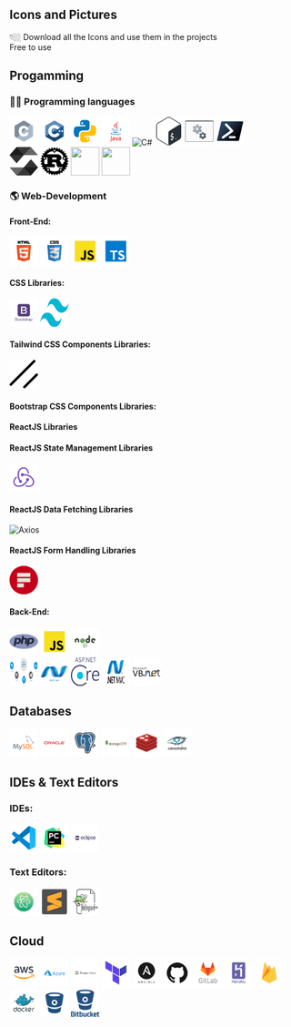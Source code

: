 ## Icons and Pictures
👇🏼 Download all the Icons and use them in the projects <br/>
Free to use

## Progamming


###  👨‍💻  Programming languages

<p align='left'>
<img src="https://github.com/MYasirMughal/Logos/blob/main/Programming-Languages/c.svg" alt="C language" height="50" width="50" />
<img src="https://github.com/MYasirMughal/Logos/blob/main/Programming-Languages/c++.svg" alt="C++ language" height="50" width="50" /> 
<img src="https://github.com/MYasirMughal/Logos/blob/main/Programming-Languages/python.svg" alt="python" height="50" width="50" /> 
<img src="https://github.com/MYasirMughal/Logos/blob/main/Programming-Languages/java.svg" alt="java" height="50" width="50" /> 
<img src="https://github.com/MYasirMughal/Logos/blob/main/Programming-Languages/c#.svg" alt="C#" height="50" width="50" /> 
<img src="https://github.com/MYasirMughal/Logos/blob/main/Programming-Languages/bash.svg" alt="Bash" height="50" width="50" /> 
<img src="https://github.com/MYasirMughal/Logos/blob/main/Programming-Languages/Batch.png" alt="Batch" height="50" width="50" /> 
<img src="https://github.com/MYasirMughal/Logos/blob/main/Programming-Languages/PowerShell.png" alt="PowerShell" height="50" width="50" /> 


<br>
<img src="https://github.com/MYasirMughal/Logos/blob/main/Programming-Languages/Solidity.png" alt="Solidity" height="50" width="50" /> 
<img src="https://github.com/MYasirMughal/Logos/blob/main/Programming-Languages/rust.svg" alt="Rust" height="50" width="50" /> 



<img src="" alt="" height="50" width="50" /> 
<img src="" alt="" height="50" width="50" /> 

</p>

### 🌎 Web-Development
#### Front-End:

<p align='left'>
<img src="https://github.com/MYasirMughal/Logos/blob/main/Others/html.svg" alt="HTML" height="50" width="50" />
<img src="https://github.com/MYasirMughal/Logos/blob/main/Others/css.svg" alt="CSS" height="50" width="50" />
<img src="https://github.com/MYasirMughal/Logos/blob/main/Programming-Languages/javascript.svg" alt="JS" height="50" width="50" /> 
<img src="https://github.com/MYasirMughal/Logos/blob/main/Programming-Languages/typescript.svg" alt="TypeScript" height="50" width="50" /> 
</p>

#### CSS Libraries:


<p align='left'>
<img src="https://github.com/MYasirMughal/Logos/blob/main/Frameworks/FrontEnd-Frameworks/Bootstrap.png" alt="BootstrapCSS" height="50" width="50" />
<img src="https://github.com/MYasirMughal/Logos/blob/main/Frameworks/FrontEnd-Frameworks/TailwindCSS.png" alt="TailwindCSS" height="50" width="50" />
</p>

#### Tailwind CSS Components Libraries:

<p align='left'>
<img src="https://github.com/MYasirMughal/Logos/blob/main/Frameworks/FrontEnd-Frameworks/Tailwind-Components-Libraries/Shadcn.png" alt="Shadcn" height="50" width="50" />
</p>

#### Bootstrap CSS Components Libraries:

#### ReactJS Libraries
#### ReactJS State Management Libraries

<p align='left'>
<img src="https://github.com/MYasirMughal/Logos/blob/main/Frameworks/FrontEnd-Frameworks/Redux.svg" alt="Redux" height="50" width="50" />



</p>

#### ReactJS Data Fetching Libraries
<p align='left'>
<img src="https://github.com/MYasirMughal/Logos/blob/main/Frameworks/FrontEnd-Frameworks/Data-Fetching-Libraries/Axios.png" alt="Axios" height="50" width="50" />


</p>

#### ReactJS Form Handling Libraries

<p align='left'>
<img src="https://github.com/MYasirMughal/Logos/blob/main/Frameworks/FrontEnd-Frameworks/Form-Handling-Libraries/Formspree.png" alt="Shadcn" height="50" width="50" />
</p>

#### Back-End:

<p align='left'>
<img src="https://github.com/MYasirMughal/Logos/blob/main/Programming-Languages/php.png" alt="php" height="50" width="50" />
<img src="https://github.com/MYasirMughal/Logos/blob/main/Programming-Languages/javascript.svg" alt="JS" height="50" width="50" /> 
<img src="https://github.com/MYasirMughal/Logos/blob/main/Frameworks/BackEnd-Frameworks/NodeJS.svg" alt="NodeJS" height="50" width="50" />

<br>
<img src="https://github.com/MYasirMughal/Logos/blob/main/Frameworks/BackEnd-Frameworks/ASP.Net Web Application Development.png" alt="ASP.Net Web Development" height="50" width="50" />
<img src="https://github.com/MYasirMughal/Logos/blob/main/Frameworks/BackEnd-Frameworks/Asp.net.png" alt="ASP.Net" height="50" width="50" />
<img src="https://github.com/MYasirMughal/Logos/blob/main/Frameworks/BackEnd-Frameworks/ASP.Net Core.png" alt="ASP.Net Core" height="50" width="50" />
<img src="https://github.com/MYasirMughal/Logos/blob/main/Frameworks/BackEnd-Frameworks/ASP.Net MVC.png" alt="ASP.Net MVC" height="50" width="50" />
<img src="https://github.com/MYasirMughal/Logos/blob/main/Frameworks/BackEnd-Frameworks/VB.Net.png" alt="VB.Net" height="50" width="50" />

</p>

## Databases


<p align='left'>
<img src="https://github.com/MYasirMughal/Logos/blob/main/Databases/mysql.svg" height="50" width="50" />
<img src="https://github.com/MYasirMughal/Logos/blob/main/Databases/oracle.svg" height="50" width="50" />
<img src="https://github.com/MYasirMughal/Logos/blob/main/Databases/postgresql.svg" height="50" width="50" />
<img src="https://github.com/MYasirMughal/Logos/blob/main/Databases/mongodb.svg" height="50" width="50" />
<img src="https://github.com/MYasirMughal/Logos/blob/main/Databases/redis.svg" height="50" width="50" />
<img src="https://github.com/MYasirMughal/Logos/blob/main/Databases/cassandra.svg" height="50" width="50" />
</p>



## IDEs & Text Editors


### IDEs:
<p align='left'>
<img src="https://github.com/MYasirMughal/Logos/blob/main/Text-Editors/vscode.svg" height="50" width="50" /> 
<img src="https://github.com/MYasirMughal/Logos/blob/main/IDEs/pycharm.svg" alt="python" height="50" width="50" /> 
<img src="https://github.com/MYasirMughal/Logos/blob/main/IDEs/eclipse.svg" alt="java" height="50" width="50" /> 
</p>

### Text Editors:

<p align='left'>
<img src="https://github.com/MYasirMughal/Logos/blob/main/Text-Editors/atom.svg" height="50" width="50" /> 
<img src="https://github.com/MYasirMughal/Logos/blob/main/Text-Editors/sublime.svg" height="50" width="50" /> 
<img src="https://github.com/MYasirMughal/Logos/blob/main/Text-Editors/notepad++.png" height="50" width="50" /> 
</p>

## Cloud


<p align='left'>
<img src="https://github.com/MYasirMughal/Logos/blob/main/Cloud/amazon.svg" height="50" width="50" /> 
<img src="https://github.com/MYasirMughal/Logos/blob/main/Cloud/azure.svg" height="50" width="50" /> 
<img src="https://github.com/MYasirMughal/Logos/blob/main/Cloud/gcloud.svg" height="50" width="50" /> 
<img src="https://github.com/MYasirMughal/Logos/blob/main/Cloud/terraform.png" height="50" width="50" /> 
<img src="https://github.com/MYasirMughal/Logos/blob/main/Cloud/ansible.svg" height="50" width="50" /> 
<img src="https://github.com/MYasirMughal/Logos/blob/main/Cloud/github.svg" height="50" width="50" /> 
<img src="https://github.com/MYasirMughal/Logos/blob/main/Cloud/gitlab.svg" height="50" width="50" /> 
<img src="https://github.com/MYasirMughal/Logos/blob/main/Cloud/heroku.svg" height="50" width="50" /> 
<img src="https://github.com/MYasirMughal/Logos/blob/main/Cloud/firebase.svg" height="50" width="50" /> 
<img src="https://github.com/MYasirMughal/Logos/blob/main/Cloud/docker.svg" height="50" width="50" /> 
<img src="https://github.com/MYasirMughal/Logos/blob/main/Cloud/bitbucket.svg" height="50" width="50" /> 
<img src="https://github.com/MYasirMughal/Logos/blob/main/Cloud/bitbucketV2.svg" height="50" width="50" /> 
</p>
